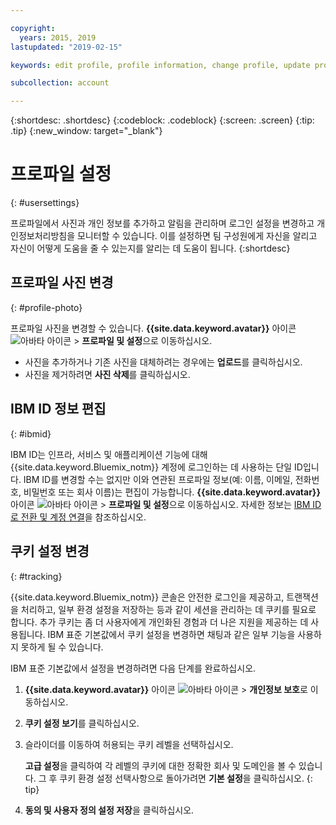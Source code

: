 ```yaml
---

copyright:
  years: 2015, 2019
lastupdated: "2019-02-15"

keywords: edit profile, profile information, change profile, update profile, cookies, tracking, privacy

subcollection: account

---
```


{:shortdesc: .shortdesc}
{:codeblock: .codeblock}
{:screen: .screen}
{:tip: .tip}
{:new_window: target="_blank"}

# 프로파일 설정
{: #usersettings}

프로파일에서 사진과 개인 정보를 추가하고 알림을 관리하며 로그인 설정을 변경하고 개인정보처리방침을 모니터할 수 있습니다. 이를 설정하면 팀 구성원에게 자신을 알리고 자신이 어떻게 도움을 줄 수 있는지를 알리는 데 도움이 됩니다.
{:shortdesc}


## 프로파일 사진 변경
{: #profile-photo}

프로파일 사진을 변경할 수 있습니다. **{{site.data.keyword.avatar}}** 아이콘 ![아바타 아이콘](../icons/i-avatar-icon.svg) &gt; **프로파일 및 설정**으로 이동하십시오.

  * 사진을 추가하거나 기존 사진을 대체하려는 경우에는 **업로드**를 클릭하십시오.
  * 사진을 제거하려면 **사진 삭제**를 클릭하십시오.


## IBM ID 정보 편집
{: #ibmid}

IBM ID는 인프라, 서비스 및 애플리케이션 기능에 대해 {{site.data.keyword.Bluemix_notm}} 계정에 로그인하는 데 사용하는 단일 ID입니다. IBM ID를 변경할 수는 없지만 이와 연관된 프로파일 정보(예: 이름, 이메일, 전화번호, 비밀번호 또는 회사 이름)는 편집이 가능합니다. **{{site.data.keyword.avatar}}** 아이콘 ![아바타 아이콘](../icons/i-avatar-icon.svg) &gt; **프로파일 및 설정**으로 이동하십시오. 자세한 정보는 [IBM ID로 전환 및 계정 연결](softlayerlink.html)을 참조하십시오.


## 쿠키 설정 변경
{: #tracking}

{{site.data.keyword.Bluemix_notm}} 콘솔은 안전한 로그인을 제공하고, 트랜잭션을 처리하고, 일부 환경 설정을 저장하는 등과 같이 세션을 관리하는 데 쿠키를 필요로 합니다. 추가 쿠키는 좀 더 사용자에게 개인화된 경험과 더 나은 지원을 제공하는 데 사용됩니다. IBM 표준 기본값에서 쿠키 설정을 변경하면 채팅과 같은 일부 기능을 사용하지 못하게 될 수 있습니다.

IBM 표준 기본값에서 설정을 변경하려면 다음 단계를 완료하십시오.
1. **{{site.data.keyword.avatar}}** 아이콘 ![아바타 아이콘](../icons/i-avatar-icon.svg) &gt; **개인정보 보호**로 이동하십시오.
1. **쿠키 설정 보기**를 클릭하십시오.
1. 슬라이더를 이동하여 허용되는 쿠키 레벨을 선택하십시오.

   **고급 설정**을 클릭하여 각 레벨의 쿠키에 대한 정확한 회사 및 도메인을 볼 수 있습니다. 그 후 쿠키 환경 설정 선택사항으로 돌아가려면 **기본 설정**을 클릭하십시오.
   {: tip}
1. **동의 및 사용자 정의 설정 저장**을 클릭하십시오.
